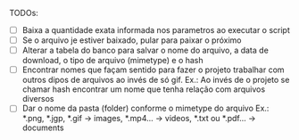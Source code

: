 TODOs:

- [ ] Baixa a quantidade exata informada nos parametros ao executar o script
- [ ] Se o arquivo je estiver baixado, pular para paixar o próximo
- [ ] Alterar a tabela do banco para salvar o nome do arquivo, a data de download, o tipo de arquivo (mimetype) e o hash
- [ ] Encontrar nomes que façam sentido para fazer o projeto trabalhar com outros dipos de arquivos ao invés de só gif.
    Ex.: Ao invés de o projeto se chamar hash encontrar um nome que tenha relação com arquivos diversos
- [ ] Dar o nome da pasta (folder) conforme o mimetype do arquivo
    Ex.: *.png, *.jgp, *.gif -> images, *.mp4... -> videos, *.txt ou *.pdf... -> documents
